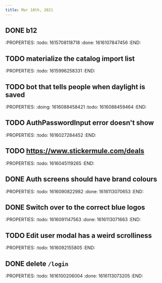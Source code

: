 ```yaml
---
title: Mar 18th, 2021
---
```


## DONE b12
:PROPERTIES:
:todo: 1615708118718
:done: 1616107847456
:END:
## TODO materialize the catalog import list
:PROPERTIES:
:todo: 1615996258331
:END:
## TODO bot that tells people when daylight is saved
:PROPERTIES:
:doing: 1616088458421
:todo: 1616088459464
:END:
## TODO AuthPasswordInput error doesn't show
:PROPERTIES:
:todo: 1616027284452
:END:
## TODO https://www.stickermule.com/deals
:PROPERTIES:
:todo: 1616045119265
:END:
## DONE Auth screens should have brand colours
:PROPERTIES:
:todo: 1616090822982
:done: 1616113070653
:END:
## DONE Switch over to the correct blue logos
:PROPERTIES:
:todo: 1616091147563
:done: 1616113071663
:END:
## TODO Edit user modal has a weird scrolliness
:PROPERTIES:
:todo: 1616092155805
:END:
## DONE delete `/login`
:PROPERTIES:
:todo: 1616100206004
:done: 1616113073205
:END:
